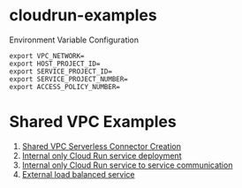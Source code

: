 # cloudrun-examples

Environment Variable Configuration
```
export VPC_NETWORK=
export HOST_PROJECT_ID=
export SERVICE_PROJECT_ID=
export SERVICE_PROJECT_NUMBER=
export ACCESS_POLICY_NUMBER=
```

# Shared VPC Examples
1. [Shared VPC Serverless Connector Creation](shared-vpc-examples/serverless-connector.md)
1. [Internal only Cloud Run service deployment](shared-vpc-examples/internal-only-service.md)
1. [Internal only Cloud Run service to service communication](shared-vpc-examples/internal-only-service-to-service.md)
1. [External load balanced service](shared-vpc-examples/external-load-balanced-service.md)

